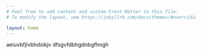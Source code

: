 ```yaml
---
# Feel free to add content and custom Front Matter to this file.
# To modify the layout, see https://jekyllrb.com/docs/themes/#overriding-theme-defaults

layout: home
---
```



aeiuvbfjlvbhdsikjv
dfsgvfdbhgdnbgfhngh
